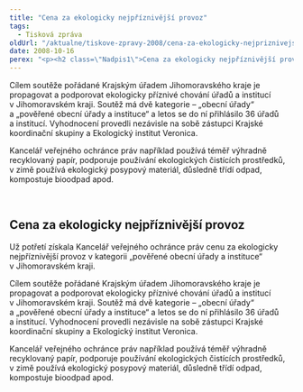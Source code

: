 ```yaml
---
title: "Cena za ekologicky nejpříznivější provoz"
tags:
  - Tisková zpráva
oldUrl: "/aktualne/tiskove-zpravy-2008/cena-za-ekologicky-nejpriznivejsi-provoz"
date: 2008-10-16
perex: "<p><h2 class=\"Nadpis1\">Cena za ekologicky nejpříznivější provoz</h2> <p class=\"Normln-web\">Už potřetí získala Kancelář veřejného ochránce práv cenu za ekologicky nejpříznivější provoz v kategorii „pověřené obecní úřady a instituce“ v Jihomoravském kraji.</p>"
---
```


<!-- imported from the old website -->

<p class="Normln-web">Cílem soutěže pořádané Krajským úřadem Jihomoravského kraje je propagovat a podporovat ekologicky příznivé chování úřadů a institucí v Jihomoravském kraji. Soutěž má dvě kategorie – „obecní úřady“ a „pověřené obecní úřady a instituce“ a letos se do ní přihlásilo 36 úřadů a institucí. Vyhodnocení provedli nezávisle na sobě zástupci Krajské koordinační skupiny a Ekologický institut Veronica.</p>
<p class="Normln-web">Kancelář veřejného ochránce práv například používá téměř výhradně recyklovaný papír, podporuje používání ekologických čistících prostředků, v zimě používá ekologický posypový materiál, důsledně třídí odpad, kompostuje bioodpad apod.</p>
<p class="Normln"> </p>
</p>
	
<h2 class="Nadpis1">Cena za ekologicky nejpříznivější provoz</h2>
<p class="Normln-web">Už potřetí získala Kancelář veřejného ochránce práv cenu za ekologicky nejpříznivější provoz v kategorii „pověřené obecní úřady a instituce“ v Jihomoravském kraji.</p>
<p class="Normln-web">Cílem soutěže pořádané Krajským úřadem Jihomoravského kraje je propagovat a podporovat ekologicky příznivé chování úřadů a institucí v Jihomoravském kraji. Soutěž má dvě kategorie – „obecní úřady“ a „pověřené obecní úřady a instituce“ a letos se do ní přihlásilo 36 úřadů a institucí. Vyhodnocení provedli nezávisle na sobě zástupci Krajské koordinační skupiny a Ekologický institut Veronica.</p>
<p class="Normln-web">Kancelář veřejného ochránce práv například používá téměř výhradně recyklovaný papír, podporuje používání ekologických čistících prostředků, v zimě používá ekologický posypový materiál, důsledně třídí odpad, kompostuje bioodpad apod.</p>
<p class="Normln"> </p>
